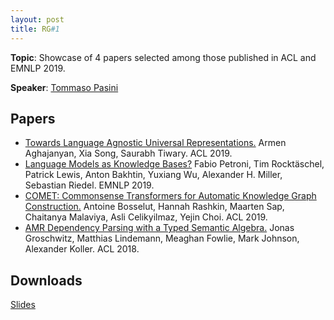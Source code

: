 ```yaml
---
layout: post
title: RG#1
---
```


**Topic**: Showcase of 4 papers selected among those published in ACL and EMNLP 2019.

**Speaker**: [Tommaso Pasini](http://wwwusers.di.uniroma1.it/~pasini)
   
## Papers
- [Towards Language Agnostic Universal Representations.](https://www.aclweb.org/anthology/P19-1395/) Armen Aghajanyan, Xia Song, Saurabh Tiwary. ACL 2019.
- [Language Models as Knowledge Bases?](https://arxiv.org/abs/1909.01066) Fabio Petroni, Tim Rocktäschel, Patrick Lewis, Anton Bakhtin, Yuxiang Wu, Alexander H. Miller, Sebastian Riedel. EMNLP 2019.
- [COMET: Commonsense Transformers for Automatic Knowledge Graph Construction.](https://www.aclweb.org/anthology/P19-1470/) Antoine Bosselut, Hannah Rashkin, Maarten Sap, Chaitanya Malaviya, Asli Celikyilmaz, Yejin Choi. ACL 2019.
- [AMR Dependency Parsing with a Typed Semantic Algebra.](https://www.aclweb.org/anthology/P18-1170/) Jonas Groschwitz, Matthias Lindemann, Meaghan Fowlie, Mark Johnson, Alexander Koller. ACL 2018.

## Downloads
[Slides](https://sapienzanlp.github.io/reading-group/material/2019-10-10-acl-emnlp-2019-showcase/reading_group_1@19-20.pdf)